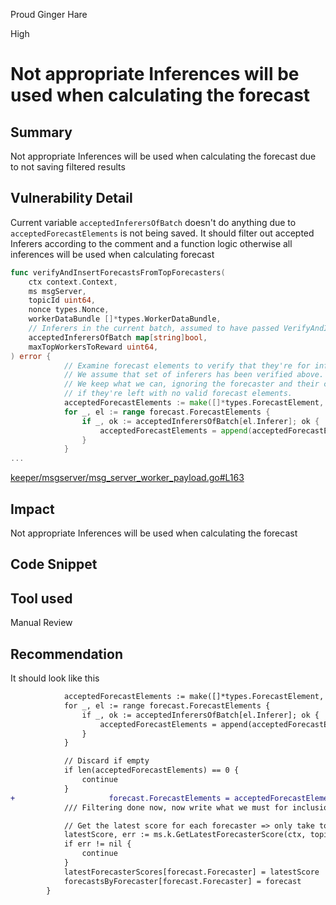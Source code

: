 Proud Ginger Hare

High

# Not appropriate Inferences will be used when calculating the forecast

## Summary
Not appropriate Inferences will be used when calculating the forecast due to not saving filtered results
## Vulnerability Detail
Current variable `acceptedInferersOfBatch` doesn't do anything due to `acceptedForecastElements` is not being saved. It should filter out accepted Inferers according to the comment and a function logic otherwise all inferences will be used when calculating forecast
```go
func verifyAndInsertForecastsFromTopForecasters(
	ctx context.Context,
	ms msgServer,
	topicId uint64,
	nonce types.Nonce,
	workerDataBundle []*types.WorkerDataBundle,
	// Inferers in the current batch, assumed to have passed VerifyAndInsertInferencesFromTopInferers() filters
	acceptedInferersOfBatch map[string]bool,
	maxTopWorkersToReward uint64,
) error {
			// Examine forecast elements to verify that they're for inferers in the current set.
			// We assume that set of inferers has been verified above.
			// We keep what we can, ignoring the forecaster and their contribution (forecast) entirely
			// if they're left with no valid forecast elements.
			acceptedForecastElements := make([]*types.ForecastElement, 0)
			for _, el := range forecast.ForecastElements {
				if _, ok := acceptedInferersOfBatch[el.Inferer]; ok {
					acceptedForecastElements = append(acceptedForecastElements, el)
				}
			}
...
```
[keeper/msgserver/msg_server_worker_payload.go#L163](https://github.com/sherlock-audit/2024-06-allora/blob/main/allora-chain/x/emissions/keeper/msgserver/msg_server_worker_payload.go#L163)
## Impact
Not appropriate Inferences will be used when calculating the forecast
## Code Snippet

## Tool used

Manual Review

## Recommendation
It should look like this
```diff
			acceptedForecastElements := make([]*types.ForecastElement, 0)
			for _, el := range forecast.ForecastElements {
				if _, ok := acceptedInferersOfBatch[el.Inferer]; ok {
					acceptedForecastElements = append(acceptedForecastElements, el)
				}
			}

			// Discard if empty
			if len(acceptedForecastElements) == 0 {
				continue
			}
+                     forecast.ForecastElements = acceptedForecastElements;
			/// Filtering done now, now write what we must for inclusion

			// Get the latest score for each forecaster => only take top few by score descending
			latestScore, err := ms.k.GetLatestForecasterScore(ctx, topicId, forecast.Forecaster)
			if err != nil {
				continue
			}
			latestForecasterScores[forecast.Forecaster] = latestScore
			forecastsByForecaster[forecast.Forecaster] = forecast
		}
```